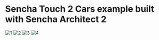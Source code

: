 Sencha Touch 2 Cars example built with Sencha Architect 2 
=========================================================

![1](cars_st2/cars_st2_screenshot1.png "Car List")
![2](cars_st2/cars_st2_screenshot2.png "Car Info 1")
![3](cars_st2/cars_st2_screenshot3.png "Car Info 2")
![4](cars_st2/cars_st2_screenshot4.png "Car Info 3")
